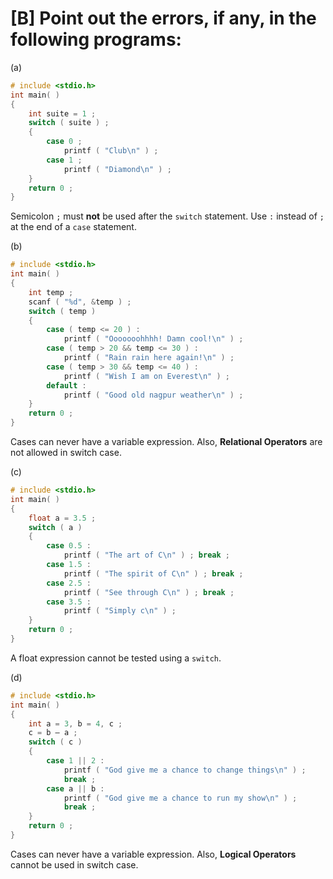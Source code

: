 # [B] Point out the errors, if any, in the following programs:

(a)

````c
# include <stdio.h>
int main( )
{
    int suite = 1 ;
    switch ( suite ) ;
    {
        case 0 ;
        	printf ( "Club\n" ) ;
        case 1 ;
        	printf ( "Diamond\n" ) ;
    }
    return 0 ;
}
````

Semicolon `;` must **not** be used after the `switch` statement. Use `:` instead of `;` at the end of a `case` statement.

(b)

````c
# include <stdio.h>
int main( )
{
    int temp ;
    scanf ( "%d", &temp ) ;
    switch ( temp )
    {
        case ( temp <= 20 ) :
        	printf ( "Ooooooohhhh! Damn cool!\n" ) ;
        case ( temp > 20 && temp <= 30 ) :
        	printf ( "Rain rain here again!\n" ) ;
        case ( temp > 30 && temp <= 40 ) :
        	printf ( "Wish I am on Everest\n" ) ;
        default :
    	    printf ( "Good old nagpur weather\n" ) ;
    }
    return 0 ;
}
````

Cases can never have a variable expression. Also, **Relational Operators** are not allowed in switch case.

(c)

````c
# include <stdio.h>
int main( )
{
    float a = 3.5 ;
    switch ( a )
    {
        case 0.5 :
        	printf ( "The art of C\n" ) ; break ;
        case 1.5 :
        	printf ( "The spirit of C\n" ) ; break ;
        case 2.5 :
        	printf ( "See through C\n" ) ; break ;
        case 3.5 :
        	printf ( "Simply c\n" ) ;
    }
    return 0 ;
}
````

A float expression cannot be tested using a `switch`.

(d)

````c
# include <stdio.h>
int main( )
{
    int a = 3, b = 4, c ;
    c = b – a ;
    switch ( c )
    {
    	case 1 || 2 :
    		printf ( "God give me a chance to change things\n" ) ;
    		break ;
    	case a || b :
    		printf ( "God give me a chance to run my show\n" ) ;
		    break ;
    }
    return 0 ;
}
````

Cases can never have a variable expression. Also, **Logical Operators** cannot be used in switch case.

